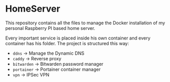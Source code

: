# HomeServer

This repository contains all the files to manage the Docker installation of my personal Raspberry PI based home server.

Every important service is placed inside his own container and every container has his folder. The project is structured this way:

- `ddns` -> Manage the Dynamic DNS
- `caddy` -> Reverse proxy
- `bitwarden` -> Bitwarden password manager
- `portainer` -> Portainer container manager
- `vpn` -> IPSec VPN
